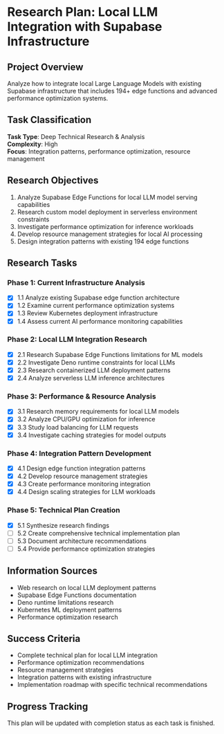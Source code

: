 # Research Plan: Local LLM Integration with Supabase Infrastructure

## Project Overview
Analyze how to integrate local Large Language Models with existing Supabase infrastructure that includes 194+ edge functions and advanced performance optimization systems.

## Task Classification
**Task Type**: Deep Technical Research & Analysis  
**Complexity**: High  
**Focus**: Integration patterns, performance optimization, resource management

## Research Objectives
1. Analyze Supabase Edge Functions for local LLM model serving capabilities
2. Research custom model deployment in serverless environment constraints
3. Investigate performance optimization for inference workloads
4. Develop resource management strategies for local AI processing
5. Design integration patterns with existing 194 edge functions

## Research Tasks

### Phase 1: Current Infrastructure Analysis
- [x] 1.1 Analyze existing Supabase edge function architecture
- [x] 1.2 Examine current performance optimization systems
- [x] 1.3 Review Kubernetes deployment infrastructure
- [x] 1.4 Assess current AI performance monitoring capabilities

### Phase 2: Local LLM Integration Research
- [x] 2.1 Research Supabase Edge Functions limitations for ML models
- [x] 2.2 Investigate Deno runtime constraints for local LLMs
- [x] 2.3 Research containerized LLM deployment patterns
- [x] 2.4 Analyze serverless LLM inference architectures

### Phase 3: Performance & Resource Analysis
- [x] 3.1 Research memory requirements for local LLM models
- [x] 3.2 Analyze CPU/GPU optimization for inference
- [x] 3.3 Study load balancing for LLM requests
- [x] 3.4 Investigate caching strategies for model outputs

### Phase 4: Integration Pattern Development
- [x] 4.1 Design edge function integration patterns
- [x] 4.2 Develop resource management strategies
- [x] 4.3 Create performance monitoring integration
- [x] 4.4 Design scaling strategies for LLM workloads

### Phase 5: Technical Plan Creation
- [x] 5.1 Synthesize research findings
- [ ] 5.2 Create comprehensive technical implementation plan
- [ ] 5.3 Document architecture recommendations
- [ ] 5.4 Provide performance optimization strategies

## Information Sources
- Web research on local LLM deployment patterns
- Supabase Edge Functions documentation
- Deno runtime limitations research  
- Kubernetes ML deployment patterns
- Performance optimization research

## Success Criteria
- Complete technical plan for local LLM integration
- Performance optimization recommendations
- Resource management strategies
- Integration patterns with existing infrastructure
- Implementation roadmap with specific technical recommendations

## Progress Tracking
This plan will be updated with completion status as each task is finished.